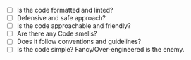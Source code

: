 - [ ] Is the code formatted and linted?
- [ ] Defensive and safe approach?
- [ ] Is the code approachable and friendly?
- [ ] Are there any Code smells? 
- [ ] Does it follow conventions and guidelines?
- [ ] Is the code simple? Fancy/Over-engineered is the enemy.
